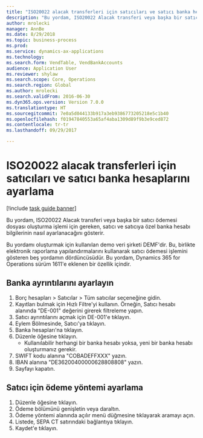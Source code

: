 ```yaml
--- 
title: "ISO20022 alacak transferleri için satıcıları ve satıcı banka hesaplarını ayarlama"
description: "Bu yordam, ISO20022 Alacak transferi veya başka bir satıcı ödemesi dosyası oluşturma işlemi için gereken, satıcı ve satıcıya özel banka hesabı bilgilerinin nasıl ayarlanacağını gösterir."
author: mrolecki
manager: AnnBe
ms.date: 8/29/2018
ms.topic: business-process
ms.prod: 
ms.service: dynamics-ax-applications
ms.technology: 
ms.search.form: VendTable, VendBankAccounts
audience: Application User
ms.reviewer: shylaw
ms.search.scope: Core, Operations
ms.search.region: Global
ms.author: mrolecki
ms.search.validFrom: 2016-06-30
ms.dyn365.ops.version: Version 7.0.0
ms.translationtype: HT
ms.sourcegitcommit: 7e0a5d044133b917a3eb9386773205218e5c1b40
ms.openlocfilehash: f01947840553a65af4aba1309d89f9b3e9ced872
ms.contentlocale: tr-tr
ms.lasthandoff: 09/29/2017

---
```

# <a name="set-up-vendors-and-vendor-bank-accounts-for-iso20022-credit-transfers"></a>ISO20022 alacak transferleri için satıcıları ve satıcı banka hesaplarını ayarlama

[!include [task guide banner](../../includes/task-guide-banner.md)]

Bu yordam, ISO20022 Alacak transferi veya başka bir satıcı ödemesi dosyası oluşturma işlemi için gereken, satıcı ve satıcıya özel banka hesabı bilgilerinin nasıl ayarlanacağını gösterir. 

Bu yordamı oluşturmak için kullanılan demo veri şirketi DEMF'dir.
Bu, birlikte elektronik raporlama yapılandırmalarını kullanarak satıcı ödemesi işlemini gösteren beş yordamın dördüncüsüdür. Bu yordam, Dynamics 365 for Operations sürüm 1611'e eklenen bir özellik içindir.


## <a name="set-up-bank-details"></a>Banka ayrıntılarını ayarlayın
1. Borç hesapları > Satıcılar > Tüm satıcılar seçeneğine gidin.
2. Kayıtları bulmak için Hızlı Filtre'yi kullanın. Örneğin, Satıcı hesabı alanında "DE-001" değerini girerek filtreleme yapın.
3. Satıcı ayrıntılarını açmak için DE-001'e tıklayın.
4. Eylem Bölmesinde, Satıcı'ya tıklayın.
5. Banka hesapları'na tıklayın.
6. Düzenle öğesine tıklayın.
    * Kullanılabilir herhangi bir banka hesabı yoksa, yeni bir banka hesabı oluşturmanız gerekir.  
7. SWIFT kodu alanına "COBADEFFXXX" yazın.
8. IBAN alanına "DE36200400000628808808" yazın.
9. Sayfayı kapatın.

## <a name="set-up-a-method-of-payment-for-the-vendor"></a>Satıcı için ödeme yöntemi ayarlama
1. Düzenle öğesine tıklayın.
2. Ödeme bölümünü genişletin veya daraltın.
3. Ödeme yöntemi alanında açılır menü düğmesine tıklayarak aramayı açın.
4. Listede, SEPA CT satırındaki bağlantıya tıklayın.
5. Kaydet'e tıklayın.


